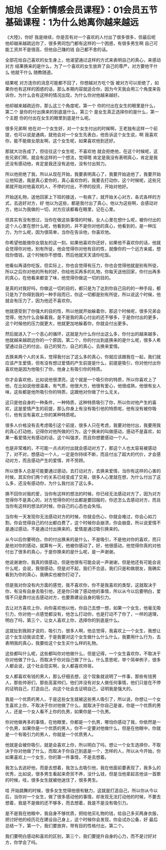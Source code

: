 # 旭旭《全新情感会员课程》：01会员五节基础课程：1为什么她离你越来越远

《大陸》，你好 我是继续，你是否有对一个喜欢的人付出了很多很多，但最后呢 他却越来越疏远你了，很多男同包门都有这样的一个困惑，有很多男生啊 自己可能工资并不是很高，但他自己赚的钱 自己都不舍的话。

全部花给自己喜欢的女生身上，他渴望通过这样的方式来表明自己的真心，来感动对方 结果换来的是什么，为了一个喜欢的女生放弃了自己的尊严，对方要他干什么 他就干什么 随教随道。

结果呢 对方连你的消息可能都不回了，你想越对方吃个饭 被对方可以拒绝了，如果你也有这样的困惑的话，那么本期内容就适合你，因为今天我会用三个角度来告诉你，为什么会有这样的情况出现，为什么你对他越来越好。

他却越来越疏远你，那么这三个角度呢，第一个 你的付出在女生的眼里是什么，第二个 是你的付出换来的到底是什么，第三个 是女生真正选择你的是什么，第一个主题 你的付出在女生的眼里到底是什么呢。

很多兄弟啊 他在对一个女生好，对一个女生付出的时候啊，王老独有这样一个前提，也可以说是通病，就他会对一个女生先表白，他告诉这个女生说，啊 我喜欢你，能不能做女朋友啊，这个女生呢，如果喜欢他到还好。

那就大功告成了，但往往这个女生呢，不喜欢他 就会拒绝他，在这个时候呢，这些兄弟们啊，就会有这样的一个想法，觉得嗯 肯定是我没有表明真心，肯定是我还没有感动他，肯定是我还没有追他，没有付出努力。

所以他拒绝了我，所以从现在开始，我要表明真心了，我要开始追他了，我要开始让他知道，我是真心爱你的，真心喜欢你的，我要去打动你，这个时候呢，这些兄弟就开始对他喜欢的人，不停的付出，不停的投资，开始对他好。

开始送礼物，送他回家上下班的接送，一有病了，就开始关心对方，各式各样的方式，去逃好对方，好 他以为这些，都是我付出了真心，他以为这些啊，会感动对方，他以为我做的一切，对方应该都看在眼里，记在心里。

但其实有没有想过，当你在做这些事情的时候，女人心里在想什么呢，被你付出的这个人心里在想什么呢，他看到的，并不是你对他的真心，他看到的，是一种压力，为什么呢，因为很简单，当你在告诉他，你喜欢他。

你希望他能做你女朋友的这一刻，如果他喜欢你还好，如果他不喜欢你的话，他就会觉得你对他，别有所徒，他会觉得你对他有目的性，就像你的一个远方亲戚，想找你借钱，这个时候你不想借，然后他就天天请你吃饭。

他看似再请你吃饭，但实际上，你也会觉得有压力，你也会觉得他就是别有所徒，所以之后你对他的所有的好，你给他买再多的礼物，你每天送他回家，你付出再多的真心，在他看来都变了味，他觉得你做这一切的目的。

是真的对我好吗，你做这一切的目的，都只是为了达到你自己目的的一种手段，都只是为了你得到我的一种手段而已，你这一切都是别有所徒，所以说这个时候，他就会有压力了，因为他还不喜欢你。

他就感受到了你强大的目的性，所以他就开始躲着你，那这个时候呢，很多兄弟会觉得，他为什么会躲着我，是不是我的真心付出的还不够多，于是你付出的更多，这个时候他的压力就更大，他就更加地躲着你，你就会付出更多。

然后就进入了一个恶心的循环，这就是为什么你付出这么多，你付出的越来越多，他就越来越疏远你的一个原因，第二个，你的付出到底换来的是什么呢，很多人希望通过自己的付出，自己的努力，自己的真心，去换来爱情。

去换来两个人的关系，觉得我付出了这么多的真心，你就应该跟我在一起，我们就应该产生爱情，但有没有想过爱情的产生前提是什么，前提是吸引，你对他付出你喜欢他是因为他吸引了你，他身上有吸引你的特质。

你才会喜欢他，比如说他很漂亮，这个就是一个吸引你的特质，所以你喜欢上了他，在比如说他很温柔，有气质，他很大方，他很有爱心，他很成熟，他很有女人味，这些都是他所吸引你的特质，这跟他对你做了什么无关。

这只是他自身的一种条件，一种特质，这种特质吸引了你，所以你对他产生的喜欢，这是爱情产生的前提，那么你身上有没有吸引他的特质呢，他有没有被你吸引，他有没有喜欢上你的某种特质呢。

很多人价格没有去考虑吸引这个前提，很多人只在考虑，我要对他付出，我要用我的真心打动他，记得你对他所做的行为，这个换来的叫做感动，感动不是喜欢，如果一看爱情光有感动的话，这个叫强求，而且你想要感动一个人。

也是非常难的，不可能一点点的付出就会感动对方了，那这个人也太容易被感动了，对不对，想感动一个人，一定是你持续不断，而且付出了超大的代价，才会感动对方，而且感动产生的爱情，并不劳顾。

所以很多人总是可能要通过感动，去打动对方，去换来爱情，当你有这样的心害的时候，其实你们两个的关系已经变成了交易，很多人心里就在想，为什么付出了这么多，还没有感动你，为什么我付出了这么多。

换不回你对我的爱，当你有这样的想法的时候，你已经无法感动对方了，因为对方觉得你不是真心的，对方觉得你的付出都是要回报的，你还怎么去感动对方，而且当你有这样的想法的时候，你自己的心态也会失恒。

当你有一天发现你无法感动对方的时候，你就会伤心，你就会难过，你会心如刀割，你会觉得自己的付出都白费了，这个时候你会崩溃，你会崩盘，所以说爱情不是通过感动，不是通过付出换来的，爱情是通过吸引换来的。

从今以后你要明白，你的付出换来的是什么，不是吸引，不是他对你的喜欢，而只是他对你的感动，就算有一天，他被你感动了，好，他很感动，他觉得你真的对他付出了很多的真心，于是你换来的是什么呢，是一声谢谢。

他说谢谢你，我真的很感动，但是他很有可能会说一声谢谢，但是他还有可能会说什么呢，会说，我很感动，但是对不起，我们不合适，我们只是和做朋友，我确实看到为你的真心，我确实也被你打动了。

但是我对你没有内方面的感觉，我不喜欢你，你不是我喜欢的类型，这就取决于你，有没有自身去吸引他，还是你只做了感动他的事情，所以从今以后要明白，爱情不只是靠付出去感动对方，也要靠建设自身的吸引力。

去让对方喜欢上你，向你喜欢他以他，你自己去想一想，如果一个女生，他毫无吸引力，你对他一点感觉都没有，他怎么打动你，也是打动不了你了，一样的道理，明白了吗，第三个，让女人喜欢上你，选择你的到底是什么。

这就扯到我刚才说的，吸引力，很多人啊，他总觉得，我喜欢上一个女生，我想让这个女生动我谈恋爱，于是我要对这个女生做什么什么什么，我要用什么行为，去表明我的真心，我要给这个女生买什么样的礼物。

这些都叫什么呢，这些都叫你对他做什么，但是记得，一个女生喜欢你，不取决于你对他做了什么，而取决于你对自己做了什么，什么意思呢，举个简单例子，很多人都会说，这个社会现实啊，女人都喜欢帅哥。

女人都喜欢有钱的男人，那么仔细去想，这个现象就说明了一件事，那些有钱男人，那些帅哥们，那些高富帅们，他们并没有对女人做任何事情，他们只是在不停的证明自己，打造自己，向这个社会去证明自己，证明我是强大的。

我是一个优质的男人，于是这些女生就被这些男人吸引了，所以说，你想让一个女生喜欢上你，不取决于你对他做了什么，就取决于你自己是谁，你是一个优质的男人，还是一个女人看不上你的仇男，如果你是一个仇男。

你对他做再多的事情，在他眼里，你都是一个仇男，哪怕你感动了我，你依然是一个仇男，如果你是一个优质的男人，你不一定要对他做什么，但是在他眼中，你就是一个有吸引力的男人，你就是一个优质男人。

他就是会被你吸引，就是会喜欢上你，所以明白了吗，想让一个女生选择你，不取决于你对他做了什么，而取决于你自己到底是一个，怎样的人，所以从今开始，你如果喜欢上一个女生，你的第一件事情，不是去想着。

我怎么去逃好他，而是去想着，我怎么去吸引他，我在他面前要表现了，我多么的优秀，比如说，很多男生看起来奇贸不养，没什么钱，但是当他拿起吉他谈一首歌的时候，哇，很多女生就被他迷住了，很多男生。

哇 开始跳舞的时候，很多女生觉得他很有魅力，这就是打造自己，所以你从今以后，当你对一个女生，做了很多感动他的事情，却发现无法打动他的时候，不要去想着，我是不是做的还不够多，而去想着，我是不是没有吸引力。

是不是我在他眼中，我自身不够优质，把给他买礼物的钱，给自己多买两身衣服，把讨好他的经历花在建设自己身上，这个时候你会发现，你会试办公备，好 最后总结一下，第一个，我们要放弃，带有目的性格付出，第二个。

我们要明白感动和喜欢的区别，第三个，我们要提升自身的心力，而不是讨好对方，你学会了吗。